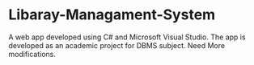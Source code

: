 # Libaray-Managament-System
A web app developed using C# and Microsoft Visual Studio. The app is developed as an academic project for DBMS subject. Need More modifications.
